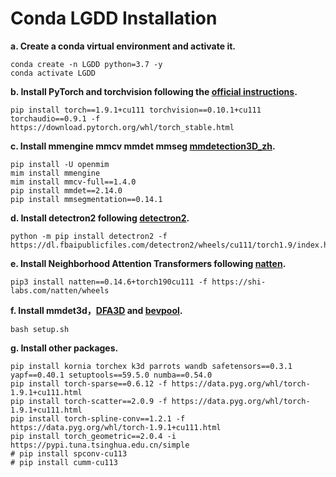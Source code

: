 # Conda LGDD Installation

**a. Create a conda virtual environment and activate it.**
```shell
conda create -n LGDD python=3.7 -y
conda activate LGDD
```

**b. Install PyTorch and torchvision following the [official instructions](https://pytorch.org/).**

```shell
pip install torch==1.9.1+cu111 torchvision==0.10.1+cu111 torchaudio==0.9.1 -f https://download.pytorch.org/whl/torch_stable.html
```

**c. Install mmengine mmcv mmdet mmseg [mmdetection3D_zh](https://mmdetection3d.readthedocs.io/zh-cn/latest/get_started.html).**

```shell
pip install -U openmim
mim install mmengine
mim install mmcv-full==1.4.0
pip install mmdet==2.14.0
pip install mmsegmentation==0.14.1
```

**d. Install detectron2 following  [detectron2](https://detectron2.readthedocs.io/en/latest/tutorials/install.html).**

```shell
python -m pip install detectron2 -f https://dl.fbaipublicfiles.com/detectron2/wheels/cu111/torch1.9/index.html
```

**e. Install Neighborhood Attention Transformers following [natten](https://www.shi-labs.com/natten/).**

```shell
pip3 install natten==0.14.6+torch190cu111 -f https://shi-labs.com/natten/wheels
```

**f. Install mmdet3d，[DFA3D](https://github.com/IDEA-Research/3D-deformable-attention) and  [bevpool](https://github.com/open-mmlab/mmdetection3d/blob/main/projects/BEVFusion/setup.py).**

```shell
bash setup.sh
```

**g. Install other packages.**

```shell
pip install kornia torchex k3d parrots wandb safetensors==0.3.1 yapf==0.40.1 setuptools==59.5.0 numba==0.54.0 
pip install torch-sparse==0.6.12 -f https://data.pyg.org/whl/torch-1.9.1+cu111.html
pip install torch-scatter==2.0.9 -f https://data.pyg.org/whl/torch-1.9.1+cu111.html
pip install torch-spline-conv==1.2.1 -f https://data.pyg.org/whl/torch-1.9.1+cu111.html
pip install torch_geometric==2.0.4 -i https://pypi.tuna.tsinghua.edu.cn/simple
# pip install spconv-cu113
# pip install cumm-cu113
```